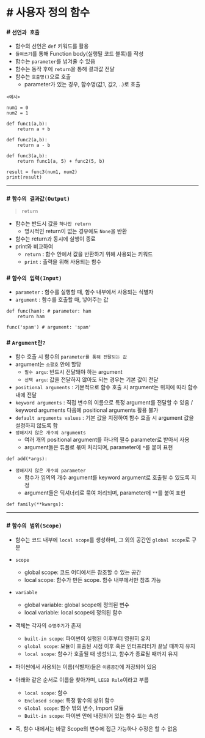 # # 사용자 정의 함수

### # `선언과 호출`
- 함수의 선언은 `def` 키워드를 활용
- `들여쓰기`를 통해 Function body(실행될 코드 블록)를 작성
- 함수는 `parameter`를 넘겨줄 수 있음
- 함수는 동작 후에 `return`을 통해 결과값 전달
- 함수는 `호출명()`으로 호출
    - parameter가 있는 경우, 함수명(값1, 값2, ..)로 호출
```
<예시>

num1 = 0
num2 = 1

def func1(a,b):
    return a + b

def func2(a,b):
    return a - b

def func3(a,b):
    return func1(a, 5) + func2(5, b)

result = func3(num1, num2)
print(result)
```

-----------------------------------------------------

### # `함수의 결과값(Output)`
> `return`
- 함수는 반드시 값을 `하나만 return`
    - 명시적인 return이 없는 경우에도 `None`을 반환
- 함수는 return과 동시에 실행이 종료
- print와 비교하여
    - `return` : 함수 안에서 값을 반환하기 위해 사용되는 키워드
    - `print` : 출력을 위해 사용되는 함수


### # `함수의 입력(Input)`
- `parameter` : 함수를 실행할 때, 함수 내부에서 사용되는 식별자
- `argument` : 함수를 호출할 때, 넣어주는 값
```
def func(ham): # parameter: ham
    return ham

func('spam') # argument: 'spam'
```

### # `Argument란?`
- 함수 호출 시 함수의 `parameter를 통해 전달되는 값`
- argument는 `소괄호` 안에 할당
    - `필수 argu`: 반드시 전달돼야 하는 argument
    - `선택 argu`: 값을 전달하지 않아도 되는 경우는 기본 값이 전달
- `positional arguments` : 
    기본적으로 함수 호출 시 argument는 위치에 따라 함수 내에 전달
- `keyword arguments` : 직접 변수의 이름으로 특정 argument를 전달할 수 있음 / keyword arguments 다음에 positional arguments 활용 불가
- `default arguments values` : 기본 값을 지정하여 함수 호출 시 argument 값을 설정하지 않도록 함
- `정해지지 않은 개수의 arguments`
    - 여러 개의 positional argument를 하나의 필수 parameter로 받아서 사용
    - argument들은 튜플로 묶여 처리되며, parameter에 `*`를 붙여 표현
```
def add(*args):
```

- `정해지지 않은 개수의 parameter`
    - 함수가 임의의 개수 argument를 keyword argument로 호출될 수 있도록 지정
    - argument들은 딕셔너리로 묶여 처리되며, parameter에 `**`를 붙여 표현
```
def family(**kwargs):
```
---------------------------------------------------

### # `함수의 범위(Scope)`
- 함수는 코드 내부에 `local scope`를 생성하며, 그 외의 공간인 `global scope`로 구분
- `scope`
    - global scope: 코드 어디에서든 참조할 수 있는 공간 
    - local scope: 함수가 만든 scope. 함수 내부에서만 참조 가능
- `variable`
    - global variable: global scope에 정의된 변수
    - local variable: local scope에 정의된 함수

- 객체는 각자의 `수명주기`가 존재
    - `built-in scope`: 파이썬이 실행된 이후부터 영원히 유지
    - `global scope`: 모듈이 호출된 시점 이후 혹은 인터프리터가 끝날 때까지 유지
    - `local scope`: 함수가 호출될 때 생성되고, 함수가 종료될 때까지 유지

- 파이썬에서 사용되는 이름(식별자)들은 `이름공간`에 저장되어 있음
- 아래와 같은 순서로 이름을 찾아가며, `LEGB Rule`이라고 부름
    - `local scope`: 함수
    - `Enclosed scope`: 특정 함수의 상위 함수
    - `Global scope`: 함수 밖의 변수, Import 모듈
    - `Built-in scope`: 파이썬 안에 내장되어 있는 함수 또는 속성
- 즉, 함수 내에서는 바깥 Scope의 변수에 접근 가능하나 수정은 할 수 없음
